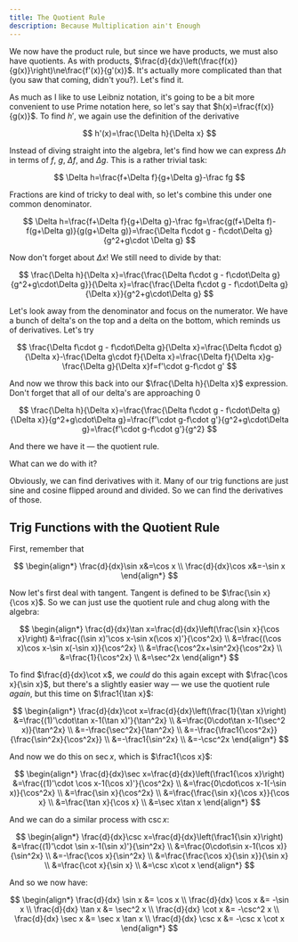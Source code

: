 ```yaml
---
title: The Quotient Rule
description: Because Multiplication ain't Enough
---
```


We now have the product rule, but since we have products, we must also have quotients. As with products, $\frac{d}{dx}\left(\frac{f(x)}{g(x)}\right)\ne\frac{f'(x)}{g'(x)}$. It's actually more complicated than that (you saw that coming, didn't you?). Let's find it.

As much as I like to use Leibniz notation, it's going to be a bit more convenient to use Prime notation here, so let's say that $h(x)=\frac{f(x)}{g(x)}$. To find $h'$, we again use the definition of the derivative

$$
h'(x)=\frac{\Delta h}{\Delta x}
$$

Instead of diving straight into the algebra, let's find how we can express $\Delta h$ in terms of $f$, $g$, $\Delta f$, and $\Delta g$. This is a rather trivial task:

$$
\Delta h=\frac{f+\Delta f}{g+\Delta g}-\frac fg
$$

Fractions are kind of tricky to deal with, so let's combine this under one common denominator.

$$
\Delta h=\frac{f+\Delta f}{g+\Delta g}-\frac fg=\frac{g(f+\Delta f)-f(g+\Delta g)}{g(g+\Delta g)}=\frac{\Delta f\cdot g - f\cdot\Delta g}{g^2+g\cdot \Delta g}
$$

Now don't forget about $\Delta x$! We still need to divide by that:

$$
\frac{\Delta h}{\Delta x}=\frac{\frac{\Delta f\cdot g - f\cdot\Delta g}{g^2+g\cdot\Delta g}}{\Delta x}=\frac{\frac{\Delta f\cdot g - f\cdot\Delta g}{\Delta x}}{g^2+g\cdot\Delta g}
$$

Let's look away from the denominator and focus on the numerator. We have a bunch of delta's on the top and a delta on the bottom, which reminds us of derivatives. Let's try

$$
\frac{\Delta f\cdot g - f\cdot\Delta g}{\Delta x}=\frac{\Delta f\cdot g}{\Delta x}-\frac{\Delta g\cdot f}{\Delta x}=\frac{\Delta f}{\Delta x}g-\frac{\Delta g}{\Delta x}f=f'\cdot g-f\cdot g'
$$

And now we throw this back into our $\frac{\Delta h}{\Delta x}$ expression. Don't forget that all of our delta's are approaching 0

$$
\frac{\Delta h}{\Delta x}=\frac{\frac{\Delta f\cdot g - f\cdot\Delta g}{\Delta x}}{g^2+g\cdot\Delta g}=\frac{f'\cdot g-f\cdot g'}{g^2+g\cdot\Delta g}=\frac{f'\cdot g-f\cdot g'}{g^2}
$$

And there we have it — the quotient rule.

What can we do with it?

Obviously, we can find derivatives with it. Many of our trig functions are just sine and cosine flipped around and divided. So we can find the derivatives of those.

## Trig Functions with the Quotient Rule

First, remember that

$$
\begin{align*}
\frac{d}{dx}\sin x&=\cos x \\
\frac{d}{dx}\cos x&=-\sin x
\end{align*}
$$

Now let's first deal with tangent. Tangent is defined to be $\frac{\sin x}{\cos x}$. So we can just use the quotient rule and chug along with the algebra:

$$
\begin{align*}
\frac{d}{dx}\tan x=\frac{d}{dx}\left(\frac{\sin x}{\cos x}\right)
&=\frac{(\sin x)'\cos x-\sin x(\cos x)'}{\cos^2x} \\
&=\frac{(\cos x)\cos x-\sin x(-\sin x)}{\cos^2x} \\
&=\frac{\cos^2x+\sin^2x}{\cos^2x} \\
&=\frac{1}{\cos^2x} \\
&=\sec^2x
\end{align*}
$$

To find $\frac{d}{dx}\cot x$, we *could* do this again except with $\frac{\cos x}{\sin x}$, but there's a slightly easier way — we use the quotient rule *again*, but this time on $\frac1{\tan x}$:

$$
\begin{align*}
\frac{d}{dx}\cot x=\frac{d}{dx}\left(\frac{1}{\tan x}\right)
&=\frac{(1)'\cdot\tan x-1(\tan x)'}{\tan^2x} \\
&=\frac{0\cdot\tan x-1(\sec^2 x)}{\tan^2x} \\
&=-\frac{\sec^2x}{\tan^2x} \\
&=-\frac{\frac1{\cos^2x}}{\frac{\sin^2x}{\cos^2x}} \\
&=-\frac1{\sin^2x} \\
&=-\csc^2x
\end{align*}
$$

And now we do this on $\sec x$, which is $\frac1{\cos x}$:

$$
\begin{align*}
\frac{d}{dx}\sec x=\frac{d}{dx}\left(\frac1{\cos x}\right)
&=\frac{(1)'\cdot \cos x-1(\cos x)'}{\cos^2x} \\
&=\frac{0\cdot\cos x-1(-\sin x)}{\cos^2x} \\
&=\frac{\sin x}{\cos^2x} \\
&=\frac{\frac{\sin x}{\cos x}}{\cos x} \\
&=\frac{\tan x}{\cos x} \\
&=\sec x\tan x
\end{align*}
$$

And we can do a similar process with $\csc x$:

$$
\begin{align*}
\frac{d}{dx}\csc x=\frac{d}{dx}\left(\frac1{\sin x}\right)
&=\frac{(1)'\cdot \sin x-1(\sin x)'}{\sin^2x} \\
&=\frac{0\cdot\sin x-1(\cos x)}{\sin^2x} \\
&=-\frac{\cos x}{\sin^2x} \\
&=\frac{\frac{\cos x}{\sin x}}{\sin x} \\
&=\frac{\cot x}{\sin x} \\
&=\csc x\cot x
\end{align*}
$$

And so we now have:

$$
\begin{align*}
\frac{d}{dx} \sin x &= \cos x \\
\frac{d}{dx} \cos x &= -\sin x \\
\frac{d}{dx} \tan x &= \sec^2 x \\
\frac{d}{dx} \cot x &= -\csc^2 x \\
\frac{d}{dx} \sec x &= \sec x \tan x \\
\frac{d}{dx} \csc x &= -\csc x \cot x
\end{align*}
$$


